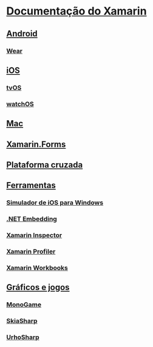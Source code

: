 # [Documentação do Xamarin](index.md)
## [Android](android/index.yml)
### [Wear](android/wear/index.md)
## [iOS](ios/index.yml)
### [tvOS](ios/tvos/index.md)
### [watchOS](ios/watchos/index.md)
## [Mac](mac/index.yml)
## [Xamarin.Forms](xamarin-forms/index.yml)
## [Plataforma cruzada](cross-platform/index.yml)
## [Ferramentas](tools/index.yml)
### [Simulador de iOS para Windows](tools/ios-simulator/index.md)
### [.NET Embedding](tools/dotnet-embedding/index.md)
### [Xamarin Inspector](tools/inspector/index.md)
### [Xamarin Profiler](tools/profiler/index.md)
### [Xamarin Workbooks](tools/workbooks/index.md)
## [Gráficos e jogos](graphics-games/index.yml)
### [MonoGame](graphics-games/monogame/index.md)
### [SkiaSharp](graphics-games/skiasharp/index.md)
### [UrhoSharp](graphics-games/urhosharp/index.md)
